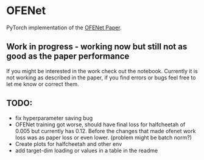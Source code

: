 # OFENet

PyTorch implementation of the [OFENet Paper](https://arxiv.org/abs/2003.01629).

## Work in progress - working now but still not as good as the paper performance

If you might be interested in the work check out the notebook. Currently it is not working as described in the paper, if you find errors or bugs feel free to let me know or correct them. 



## TODO:
- fix hyperparameter saving bug
- OFENet training got worse, should have final loss for halfcheetah of 0.005 but currently has 0.12. Before the changes that made ofenet work loss was as paper loss or even lower. (problem might be batch norm?)
- Create plots for halfcheetah and other env
- add target-dim loading or values in a table in the readme


